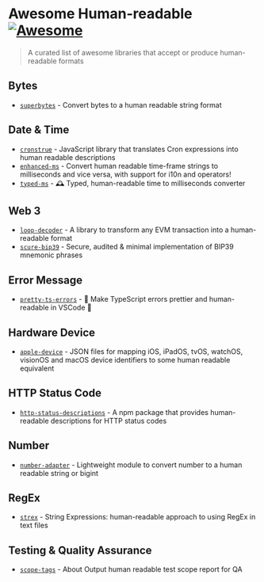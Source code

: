 # Awesome Human-readable [![Awesome](https://cdn.rawgit.com/sindresorhus/awesome/d7305f38d29fed78fa85652e3a63e154dd8e8829/media/badge.svg)](https://github.com/sindresorhus/awesome)

> A curated list of awesome libraries that accept or produce human-readable formats

## Bytes

- [`superbytes`](https://github.com/superbytess/superbytes) - Convert bytes to a human readable string format

## Date & Time

- [`cronstrue`](https://github.com/bradymholt/cRonstrue) - JavaScript library that translates Cron expressions into human readable descriptions
- [`enhanced-ms`](https://github.com/apteryxxyz/enhanced-ms) - Convert human readable time-frame strings to milliseconds and vice versa, with support for i10n and operators!
- [`typed-ms`](https://github.com/renatorib/typed-ms) - 🕰️ Typed, human-readable time to milliseconds converter

## Web 3

- [`loop-decoder`](https://github.com/3loop/loop-decoder) - A library to transform any EVM transaction into a human-readable format
- [`scure-bip39`](https://github.com/paulmillr/scure-bip39) - Secure, audited & minimal implementation of BIP39 mnemonic phrases

## Error Message

- [`pretty-ts-errors`](https://github.com/yoavbls/pretty-ts-errors) - 🔵 Make TypeScript errors prettier and human-readable in VSCode 🎀

## Hardware Device

- [`apple-device`](https://github.com/kyle-seongwoo-jun/apple-device-identifiers) - JSON files for mapping iOS, iPadOS, tvOS, watchOS, visionOS and macOS device identifiers to some human readable equivalent

## HTTP Status Code

- [`http-status-descriptions`](https://github.com/muhammad-usman-108/http-status-descriptions) - A npm package that provides human-readable descriptions for HTTP status codes

## Number

- [`number-adapter`](https://github.com/VegieDoggie/number-adapter) - Lightweight module to convert number to a human readable string or bigint

## RegEx

- [`strex`](https://github.com/pedsmoreira/strex) - String Expressions: human-readable approach to using RegEx in text files

## Testing & Quality Assurance

- [`scope-tags`](https://github.com/matiduda/scope-tags) - About Output human readable test scope report for QA
